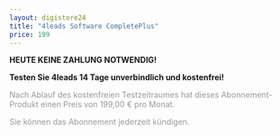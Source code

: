 ```yaml
---
layout: digistore24
title: "4leads Software CompletePlus"
price: 199
---
```

<p><strong>HEUTE KEINE ZAHLUNG NOTWENDIG!</strong></p>
<p><strong>Testen Sie 4leads 14 Tage unverbindlich und kostenfrei!</strong></p>
<p><span style="color:#999999;">Nach Ablauf des kostenfreien Testzeitraumes hat dieses Abonnement-Produkt einen Preis von 199,00 &#x20AC; pro Monat.</span></p>
<p><span style="color:#999999;">Sie k&#xF6;nnen das Abonnement jederzeit k&#xFC;ndigen.</span></p>